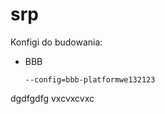 # srp

Konfigi do budowania:
- BBB
    ```
    --config=bbb-platformwe132123
    ```
dgdfgdfg
vxcvxcvxc

